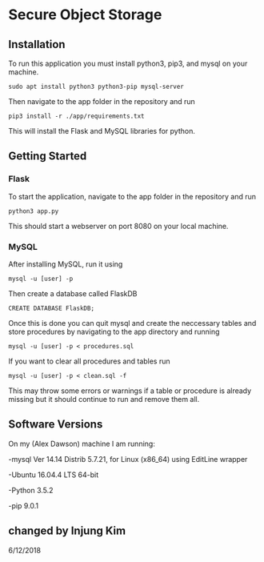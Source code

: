 # Secure Object Storage

## Installation

To run this application you must install python3, pip3, and mysql on your machine.

`sudo apt install python3 python3-pip mysql-server`

Then navigate to the app folder in the repository and run

`pip3 install -r ./app/requirements.txt`

This will install the Flask and MySQL libraries for python.

## Getting Started

### Flask

To start the application, navigate to the app folder in the repository and run 

`python3 app.py`

This should start a webserver on port 8080 on your local machine.

### MySQL

After installing MySQL, run it using 

`mysql -u [user] -p`

Then create a database called FlaskDB

`CREATE DATABASE FlaskDB;`

Once this is done you can quit mysql and create the neccessary tables and store procedures by navigating to the app directory and running

`mysql -u [user] -p < procedures.sql`

If you want to clear all procedures and tables run

`mysql -u [user] -p < clean.sql -f`

This may throw some errors or warnings if a table or procedure is already missing but it should continue to run and remove them all.

## Software Versions
On my (Alex Dawson) machine I am running:

-mysql  Ver 14.14 Distrib 5.7.21, for Linux (x86_64) using  EditLine wrapper

-Ubuntu 16.04.4 LTS 64-bit

-Python 3.5.2

-pip 9.0.1

## changed by Injung Kim
6/12/2018
